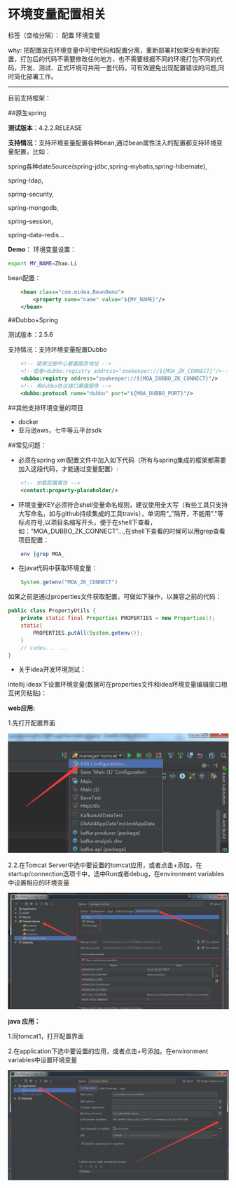 # 环境变量配置相关

标签（空格分隔）： 配置 环境变量

why:
把配置放在环境变量中可使代码和配置分离，重新部署时如果没有新的配置，打包后的代码不需要修改任何地方，也不需要根据不同的环境打包不同的代码，开发、测试、正式环境可共用一套代码，可有效避免出现配置错误的问题,同时简化部署工作。

--- 
目前支持框架：

##原生spring

**测试版本**：4.2.2.RELEASE

**支持情况**：支持环境变量配置各种bean,通过bean属性注入的配置都支持环境变量配置，比如：

spring各种dateSource(spring-jdbc,spring-mybatis,spring-hibernate),

spring-ldap,

spring-security,

spring-mongodb,

spring-session,

spring-data-redis...

**Demo**：
环境变量设置：
```bash
export MY_NAME=Zhao.Li
```

bean配置：
```xml
    <bean class="com.midea.BeanDemo">
        <property name="name" value="${MY_NAME}"/>
    </bean>
```


##Dubbo+Spring

测试版本：2.5.6

支持情况：支持环境变量配置Dubbo

```xml
    <!-- 使用注册中心暴露服务地址 -->
    <!--或者<dubbo:registry address="zookeeper://${MOA_ZK_CONNECT}"/>-->
    <dubbo:registry address="zookeeper://${MOA_DUBBO_ZK_CONNECT}"/>
    <!-- 用dubbo协议端口暴露服务 -->
    <dubbo:protocol name="dubbo" port="${MOA_DUBBO_PORT}"/>
```

##其他支持环境变量的项目

- docker
- 亚马逊aws，七牛等云平台sdk

##常见问题：

 - 必须在spring xml配置文件中加入如下代码（所有与spring集成的框架都需要加入这段代码，才能通过变量配置）:
```xml
    <!-- 加载配置属性 -->
    <context:property-placeholder/>
```
- 环境变量KEY必须符合shell变量命名规则，建议使用全大写（有些工具只支持大写命名，如与github持续集成的工具travis），单词用“_”隔开，不能用"."等标点符号,以项目名缩写开头，便于在shell下查看， 如：“MOA_DUBBO_ZK_CONNECT”...,在shell下查看的时候可以用grep查看项目配置：

```bash
    env |grep MOA_
```

- 在java代码中获取环境变量：
```java
    System.getenv("MOA_ZK_CONNECT")
```
如果之前是通过properties文件获取配置，可做如下操作，以兼容之前的代码：
```java
public class PropertyUtils {
    private static final Properties PROPERTIES = new Properties();
    static{
        PROPERTIES.putAll(System.getenv());
    }
    // codes... ...
}
```
- 关于idea开发环境测试：

intellij ideax下设置环境变量(数据可在properties文件和idea环境变量编辑窗口相互拷贝粘贴)：

**web应用:**

1.先打开配置界面

![step 1][1]

2.2.在Tomcat Server中选中要设置的tomcat应用，或者点击+添加，在startup/connection选项卡中，选中Run或者debug，在environment variables中设置相应的环境变量

![setp 2][2]

**java 应用：**

1.同tomcat1，打开配置界面

2.在application下选中要设置的应用，或者点击+号添加。在environment variables中设置环境变量

![step 2][3]



  [1]: https://raw.githubusercontent.com/289048093/mytest/master/1.png
  [2]: https://raw.githubusercontent.com/289048093/mytest/master/2.png
  [3]: https://raw.githubusercontent.com/289048093/mytest/master/3.png
